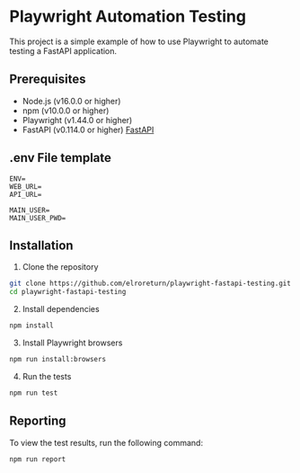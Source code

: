 # Playwright Automation Testing

This project is a simple example of how to use Playwright to automate testing a FastAPI application.

## Prerequisites

- Node.js (v16.0.0 or higher)
- npm (v10.0.0 or higher)
- Playwright (v1.44.0 or higher)
- FastAPI (v0.114.0 or higher) [FastAPI](docs/FastApi.md)


## .env File template
```code
ENV=
WEB_URL=
API_URL=

MAIN_USER=
MAIN_USER_PWD=
```

## Installation

1. Clone the repository

```bash
git clone https://github.com/elroreturn/playwright-fastapi-testing.git
cd playwright-fastapi-testing
```

2. Install dependencies

```bash
npm install
```

3. Install Playwright browsers

```bash
npm run install:browsers
```

4. Run the tests

```bash
npm run test
```

## Reporting

To view the test results, run the following command:

```bash
npm run report
```


